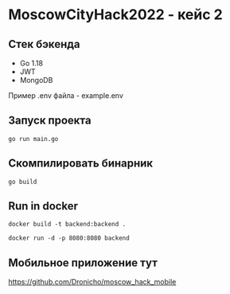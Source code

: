 # MoscowCityHack2022 - кейс 2

## Стек бэкенда

* Go 1.18
* JWT
* MongoDB

Пример .env файла - example.env

## Запуск проекта

`go run main.go`

## Скомпилировать бинарник

`go build`

## Run in docker

`docker build -t backend:backend .`

`docker run -d -p 8080:8080 backend`

## Мобильное приложение тут

https://github.com/Dronicho/moscow_hack_mobile


